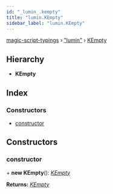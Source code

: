 ```yaml
---
id: "_lumin_.kempty"
title: "lumin.KEmpty"
sidebar_label: "lumin.KEmpty"
---
```


[magic-script-typings](../index.md) › [&quot;lumin&quot;](../modules/_lumin_.md) › [KEmpty](_lumin_.kempty.md)

## Hierarchy

* **KEmpty**

## Index

### Constructors

* [constructor](_lumin_.kempty.md#constructor)

## Constructors

###  constructor

\+ **new KEmpty**(): *[KEmpty](_lumin_.kempty.md)*

**Returns:** *[KEmpty](_lumin_.kempty.md)*
